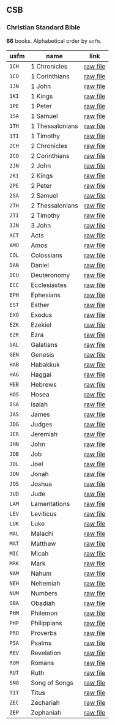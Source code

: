 ## CSB

### Christian Standard Bible

**66** books. Alphabetical order by `usfm`.

| usfm | name | link |
| ---------- | ---------- | ---------- |
| `1CH` | 1 Chronicles | [raw file](https://mrk214.github.io/bible-data-en-eng/data/en___eng___eng/CSB/1CH.json) |
| `1CO` | 1 Corinthians | [raw file](https://mrk214.github.io/bible-data-en-eng/data/en___eng___eng/CSB/1CO.json) |
| `1JN` | 1 John | [raw file](https://mrk214.github.io/bible-data-en-eng/data/en___eng___eng/CSB/1JN.json) |
| `1KI` | 1 Kings | [raw file](https://mrk214.github.io/bible-data-en-eng/data/en___eng___eng/CSB/1KI.json) |
| `1PE` | 1 Peter | [raw file](https://mrk214.github.io/bible-data-en-eng/data/en___eng___eng/CSB/1PE.json) |
| `1SA` | 1 Samuel | [raw file](https://mrk214.github.io/bible-data-en-eng/data/en___eng___eng/CSB/1SA.json) |
| `1TH` | 1 Thessalonians | [raw file](https://mrk214.github.io/bible-data-en-eng/data/en___eng___eng/CSB/1TH.json) |
| `1TI` | 1 Timothy | [raw file](https://mrk214.github.io/bible-data-en-eng/data/en___eng___eng/CSB/1TI.json) |
| `2CH` | 2 Chronicles | [raw file](https://mrk214.github.io/bible-data-en-eng/data/en___eng___eng/CSB/2CH.json) |
| `2CO` | 2 Corinthians | [raw file](https://mrk214.github.io/bible-data-en-eng/data/en___eng___eng/CSB/2CO.json) |
| `2JN` | 2 John | [raw file](https://mrk214.github.io/bible-data-en-eng/data/en___eng___eng/CSB/2JN.json) |
| `2KI` | 2 Kings | [raw file](https://mrk214.github.io/bible-data-en-eng/data/en___eng___eng/CSB/2KI.json) |
| `2PE` | 2 Peter | [raw file](https://mrk214.github.io/bible-data-en-eng/data/en___eng___eng/CSB/2PE.json) |
| `2SA` | 2 Samuel | [raw file](https://mrk214.github.io/bible-data-en-eng/data/en___eng___eng/CSB/2SA.json) |
| `2TH` | 2 Thessalonians | [raw file](https://mrk214.github.io/bible-data-en-eng/data/en___eng___eng/CSB/2TH.json) |
| `2TI` | 2 Timothy | [raw file](https://mrk214.github.io/bible-data-en-eng/data/en___eng___eng/CSB/2TI.json) |
| `3JN` | 3 John | [raw file](https://mrk214.github.io/bible-data-en-eng/data/en___eng___eng/CSB/3JN.json) |
| `ACT` | Acts | [raw file](https://mrk214.github.io/bible-data-en-eng/data/en___eng___eng/CSB/ACT.json) |
| `AMO` | Amos | [raw file](https://mrk214.github.io/bible-data-en-eng/data/en___eng___eng/CSB/AMO.json) |
| `COL` | Colossians | [raw file](https://mrk214.github.io/bible-data-en-eng/data/en___eng___eng/CSB/COL.json) |
| `DAN` | Daniel | [raw file](https://mrk214.github.io/bible-data-en-eng/data/en___eng___eng/CSB/DAN.json) |
| `DEU` | Deuteronomy | [raw file](https://mrk214.github.io/bible-data-en-eng/data/en___eng___eng/CSB/DEU.json) |
| `ECC` | Ecclesiastes | [raw file](https://mrk214.github.io/bible-data-en-eng/data/en___eng___eng/CSB/ECC.json) |
| `EPH` | Ephesians | [raw file](https://mrk214.github.io/bible-data-en-eng/data/en___eng___eng/CSB/EPH.json) |
| `EST` | Esther | [raw file](https://mrk214.github.io/bible-data-en-eng/data/en___eng___eng/CSB/EST.json) |
| `EXO` | Exodus | [raw file](https://mrk214.github.io/bible-data-en-eng/data/en___eng___eng/CSB/EXO.json) |
| `EZK` | Ezekiel | [raw file](https://mrk214.github.io/bible-data-en-eng/data/en___eng___eng/CSB/EZK.json) |
| `EZR` | Ezra | [raw file](https://mrk214.github.io/bible-data-en-eng/data/en___eng___eng/CSB/EZR.json) |
| `GAL` | Galatians | [raw file](https://mrk214.github.io/bible-data-en-eng/data/en___eng___eng/CSB/GAL.json) |
| `GEN` | Genesis | [raw file](https://mrk214.github.io/bible-data-en-eng/data/en___eng___eng/CSB/GEN.json) |
| `HAB` | Habakkuk | [raw file](https://mrk214.github.io/bible-data-en-eng/data/en___eng___eng/CSB/HAB.json) |
| `HAG` | Haggai | [raw file](https://mrk214.github.io/bible-data-en-eng/data/en___eng___eng/CSB/HAG.json) |
| `HEB` | Hebrews | [raw file](https://mrk214.github.io/bible-data-en-eng/data/en___eng___eng/CSB/HEB.json) |
| `HOS` | Hosea | [raw file](https://mrk214.github.io/bible-data-en-eng/data/en___eng___eng/CSB/HOS.json) |
| `ISA` | Isaiah | [raw file](https://mrk214.github.io/bible-data-en-eng/data/en___eng___eng/CSB/ISA.json) |
| `JAS` | James | [raw file](https://mrk214.github.io/bible-data-en-eng/data/en___eng___eng/CSB/JAS.json) |
| `JDG` | Judges | [raw file](https://mrk214.github.io/bible-data-en-eng/data/en___eng___eng/CSB/JDG.json) |
| `JER` | Jeremiah | [raw file](https://mrk214.github.io/bible-data-en-eng/data/en___eng___eng/CSB/JER.json) |
| `JHN` | John | [raw file](https://mrk214.github.io/bible-data-en-eng/data/en___eng___eng/CSB/JHN.json) |
| `JOB` | Job | [raw file](https://mrk214.github.io/bible-data-en-eng/data/en___eng___eng/CSB/JOB.json) |
| `JOL` | Joel | [raw file](https://mrk214.github.io/bible-data-en-eng/data/en___eng___eng/CSB/JOL.json) |
| `JON` | Jonah | [raw file](https://mrk214.github.io/bible-data-en-eng/data/en___eng___eng/CSB/JON.json) |
| `JOS` | Joshua | [raw file](https://mrk214.github.io/bible-data-en-eng/data/en___eng___eng/CSB/JOS.json) |
| `JUD` | Jude | [raw file](https://mrk214.github.io/bible-data-en-eng/data/en___eng___eng/CSB/JUD.json) |
| `LAM` | Lamentations | [raw file](https://mrk214.github.io/bible-data-en-eng/data/en___eng___eng/CSB/LAM.json) |
| `LEV` | Leviticus | [raw file](https://mrk214.github.io/bible-data-en-eng/data/en___eng___eng/CSB/LEV.json) |
| `LUK` | Luke | [raw file](https://mrk214.github.io/bible-data-en-eng/data/en___eng___eng/CSB/LUK.json) |
| `MAL` | Malachi | [raw file](https://mrk214.github.io/bible-data-en-eng/data/en___eng___eng/CSB/MAL.json) |
| `MAT` | Matthew | [raw file](https://mrk214.github.io/bible-data-en-eng/data/en___eng___eng/CSB/MAT.json) |
| `MIC` | Micah | [raw file](https://mrk214.github.io/bible-data-en-eng/data/en___eng___eng/CSB/MIC.json) |
| `MRK` | Mark | [raw file](https://mrk214.github.io/bible-data-en-eng/data/en___eng___eng/CSB/MRK.json) |
| `NAM` | Nahum | [raw file](https://mrk214.github.io/bible-data-en-eng/data/en___eng___eng/CSB/NAM.json) |
| `NEH` | Nehemiah | [raw file](https://mrk214.github.io/bible-data-en-eng/data/en___eng___eng/CSB/NEH.json) |
| `NUM` | Numbers | [raw file](https://mrk214.github.io/bible-data-en-eng/data/en___eng___eng/CSB/NUM.json) |
| `OBA` | Obadiah | [raw file](https://mrk214.github.io/bible-data-en-eng/data/en___eng___eng/CSB/OBA.json) |
| `PHM` | Philemon | [raw file](https://mrk214.github.io/bible-data-en-eng/data/en___eng___eng/CSB/PHM.json) |
| `PHP` | Philippians | [raw file](https://mrk214.github.io/bible-data-en-eng/data/en___eng___eng/CSB/PHP.json) |
| `PRO` | Proverbs | [raw file](https://mrk214.github.io/bible-data-en-eng/data/en___eng___eng/CSB/PRO.json) |
| `PSA` | Psalms | [raw file](https://mrk214.github.io/bible-data-en-eng/data/en___eng___eng/CSB/PSA.json) |
| `REV` | Revelation | [raw file](https://mrk214.github.io/bible-data-en-eng/data/en___eng___eng/CSB/REV.json) |
| `ROM` | Romans | [raw file](https://mrk214.github.io/bible-data-en-eng/data/en___eng___eng/CSB/ROM.json) |
| `RUT` | Ruth | [raw file](https://mrk214.github.io/bible-data-en-eng/data/en___eng___eng/CSB/RUT.json) |
| `SNG` | Song of Songs | [raw file](https://mrk214.github.io/bible-data-en-eng/data/en___eng___eng/CSB/SNG.json) |
| `TIT` | Titus | [raw file](https://mrk214.github.io/bible-data-en-eng/data/en___eng___eng/CSB/TIT.json) |
| `ZEC` | Zechariah | [raw file](https://mrk214.github.io/bible-data-en-eng/data/en___eng___eng/CSB/ZEC.json) |
| `ZEP` | Zephaniah | [raw file](https://mrk214.github.io/bible-data-en-eng/data/en___eng___eng/CSB/ZEP.json) |
